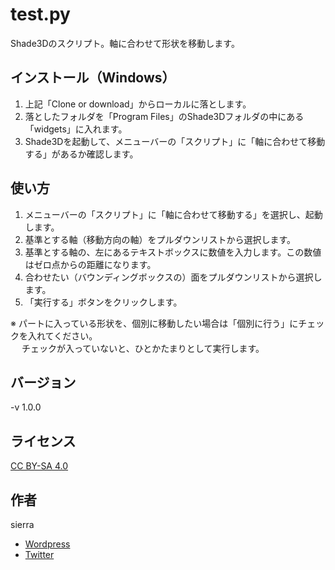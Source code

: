 # test.py
Shade3Dのスクリプト。軸に合わせて形状を移動します。

## インストール（Windows）
1. 上記「Clone or download」からローカルに落とします。
2. 落としたフォルダを「Program Files」のShade3Dフォルダの中にある「widgets」に入れます。
3. Shade3Dを起動して、メニューバーの「スクリプト」に「軸に合わせて移動する」があるか確認します。

## 使い方
1. メニューバーの「スクリプト」に「軸に合わせて移動する」を選択し、起動します。
2. 基準とする軸（移動方向の軸）をプルダウンリストから選択します。
3. 基準とする軸の、左にあるテキストボックスに数値を入力します。この数値はゼロ点からの距離になります。
4. 合わせたい（バウンディングボックスの）面をプルダウンリストから選択します。
5. 「実行する」ボタンをクリックします。

※ パートに入っている形状を、個別に移動したい場合は「個別に行う」にチェックを入れてください。  
　 チェックが入っていないと、ひとかたまりとして実行します。

## バージョン
-v 1.0.0

## ライセンス
[CC BY-SA 4.0](https://creativecommons.org/licenses/by-sa/4.0/)

## 作者
sierra  
- [Wordpress](http://tenteroring.luna.ddns.vc/sierra/)  
- [Twitter](https://twitter.com/sierra2501?lang=ja)
